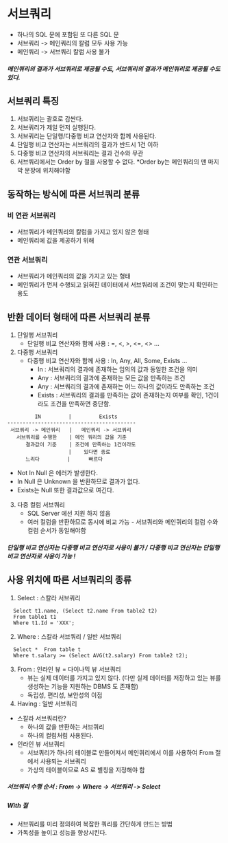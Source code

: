 # 서브쿼리
- 하나의 SQL 문에 포함된 또 다른 SQL 문
- 서브쿼리 -> 메인쿼리의 칼럼 모두 사용 가능
- 메인쿼리 -> 서브쿼리 칼럼 사용 불가
##### 메인쿼리의 결과가 서브쿼리로 제공될 수도, 서브쿼리의 결과가 메인쿼리로 제공될 수도 있다.

## 서브쿼리 특징
1. 서브쿼리는 괄호로 감싼다.
2. 서브쿼리가 제일 먼저 실행된다.
3. 서브쿼리는 단일행/다중행 비교 연산자와 함께 사용된다.
4. 단일행 비교 연산자는 서브쿼리의 결과가 반드시 1건 이하
5. 다중행 비교 연산자의 서브쿼리는 결과 건수와 무관
6. 서브쿼리에서는 Order by 절을 사용할 수 없다. *Order by는 메인쿼리의 맨 마지막 문장에 위치해야함


## 동작하는 방식에 따른 서브쿼리 분류
### 비 연관 서브쿼리
- 서브쿼리가 메인쿼리의 칼럼을 가지고 있지 않은 형태
- 메인쿼리에 값을 제공하기 위해

### 연관 서브쿼리
- 서브쿼리가 메인쿼리의 값을 가지고 있는 형태
- 메인쿼리가 먼저 수행되고 읽혀진 데이터에서 서브쿼리에 조건이 맞는지 확인하는 용도


## 반환 데이터 형태에 따른 서브쿼리 분류
1. 단일행 서브쿼리
   - 단일행 비교 연산자와 함께 사용 : =, <, >, <=, <> ...
2. 다중행 서브쿼리
   - 다중행 비교 연산자와 함께 사용 : In, Any, All, Some, Exists ...
     - In : 서브쿼리의 결과에 존재하는 임의의 값과 동일한 조건을 의미
     - Any : 서브쿼리의 결과에 존재하는 모든 값을 만족하는 조건
     - Any : 서브쿼리의 결과에 존재하는 어느 하나의 값이라도 만족하는 조건
     - Exists : 서브쿼리의 결과를 만족하는 값이 존재하는지 여부를 확인, 1건이라도 조건을 만족하면 중단함.
```
         IN         |         Exists
------------------------------------------
 서브쿼리 -> 메인쿼리   |   메인쿼리 -> 서브쿼리
   서브쿼리를 수행한    | 메인 쿼리의 값을 기준
      결과값이 기준    | 조건에 만족하는 1건이라도
                    |    있다면 종료
      느리다         |      빠르다
```
* Not In Null 은 에러가 발생한다.
* In Null 은 Unknown 을 반환하므로 결과가 없다.
* Exists는 Null 또한 결과값으로 여긴다.

3. 다중 컬럼 서브쿼리
   - SQL Server 에선 지원 하지 않음
   - 여러 컬럼을 반환하므로 동시에 비교 가능 - 서브쿼리와 메인쿼리의 컬럼 수와 컬럼 순서가 동일해야함
     
##### 단일행 비교 연산자는 다중행 비교 연산자로 사용이 불가 / 다중행 비교 연산자는 단일행 비교 연산자로 사용이 가능 !


## 사용 위치에 따른 서브쿼리의 종류
1. Select : 스칼라 서브쿼리
  ```
    Select t1.name, (Select t2.name From table2 t2)
    From table1 t1
    Where t1.Id = 'XXX';
  ```
2. Where : 스칼라 서브쿼리 / 일반 서브쿼리
  ```
    Select *  From table t
    Where t.salary >= (Select AVG(t2.salary) From table2 t2);
  ```
3. From : 인라인 뷰 = 다이나믹 뷰 서브쿼리
   - 뷰는 실제 데이터를 가지고 있지 않다. (다만 실제 데이터를 저장하고 있는 뷰를 생성하는 기능을 지원하는 DBMS 도 존재함)
   - 독립성, 편리성, 보안성의 이점
4. Having : 일반 서브쿼리

* 스칼라 서브쿼리란?
  - 하나의 값을 반환하는 서브쿼리
  - 하나의 컬럼처럼 사용된다.
* 인라인 뷰 서브쿼리
  - 서브쿼리가 하나의 테이블로 만들어져서 메인쿼리에서 이를 사용하여 From 절에서 사용되는 서브쿼리
  - 가상의 테이블이므로 AS 로 별칭을 지정해야 함

##### 서브쿼리 수행 순서 : From -> Where -> 서브쿼리 -> Select

##### With 절
- 서브쿼리를 미리 정의하여 복잡한 쿼리를 간단하게 만드는 방법
- 가독성을 높이고 성능을 향상시킨다.

